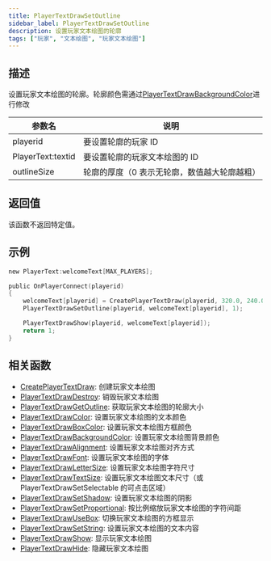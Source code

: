 ```yaml
---
title: PlayerTextDrawSetOutline
sidebar_label: PlayerTextDrawSetOutline
description: 设置玩家文本绘图的轮廓
tags: ["玩家", "文本绘图", "玩家文本绘图"]
---
```


## 描述

设置玩家文本绘图的轮廓。轮廓颜色需通过[PlayerTextDrawBackgroundColor](PlayerTextDrawBackgroundColor)进行修改

| 参数名            | 说明                                         |
| ----------------- | -------------------------------------------- |
| playerid          | 要设置轮廓的玩家 ID                          |
| PlayerText:textid | 要设置轮廓的玩家文本绘图的 ID                |
| outlineSize       | 轮廓的厚度（0 表示无轮廓，数值越大轮廓越粗） |

## 返回值

该函数不返回特定值。

## 示例

```c
new PlayerText:welcomeText[MAX_PLAYERS];

public OnPlayerConnect(playerid)
{
    welcomeText[playerid] = CreatePlayerTextDraw(playerid, 320.0, 240.0, "Welcome to my server!");
    PlayerTextDrawSetOutline(playerid, welcomeText[playerid], 1);

    PlayerTextDrawShow(playerid, welcomeText[playerid]);
    return 1;
}
```

## 相关函数

- [CreatePlayerTextDraw](CreatePlayerTextDraw): 创建玩家文本绘图
- [PlayerTextDrawDestroy](PlayerTextDrawDestroy): 销毁玩家文本绘图
- [PlayerTextDrawGetOutline](PlayerTextDrawGetOutline): 获取玩家文本绘图的轮廓大小
- [PlayerTextDrawColor](PlayerTextDrawColor): 设置玩家文本绘图的文本颜色
- [PlayerTextDrawBoxColor](PlayerTextDrawBoxColor): 设置玩家文本绘图方框颜色
- [PlayerTextDrawBackgroundColor](PlayerTextDrawBackgroundColor): 设置玩家文本绘图背景颜色
- [PlayerTextDrawAlignment](PlayerTextDrawAlignment): 设置玩家文本绘图对齐方式
- [PlayerTextDrawFont](PlayerTextDrawFont): 设置玩家文本绘图的字体
- [PlayerTextDrawLetterSize](PlayerTextDrawLetterSize): 设置玩家文本绘图字符尺寸
- [PlayerTextDrawTextSize](PlayerTextDrawTextSize): 设置玩家文本绘图文本尺寸（或 PlayerTextDrawSetSelectable 的可点击区域）
- [PlayerTextDrawSetShadow](PlayerTextDrawSetShadow): 设置玩家文本绘图的阴影
- [PlayerTextDrawSetProportional](PlayerTextDrawSetProportional): 按比例缩放玩家文本绘图的字符间距
- [PlayerTextDrawUseBox](PlayerTextDrawUseBox): 切换玩家文本绘图的方框显示
- [PlayerTextDrawSetString](PlayerTextDrawSetString): 设置玩家文本绘图的文本内容
- [PlayerTextDrawShow](PlayerTextDrawShow): 显示玩家文本绘图
- [PlayerTextDrawHide](PlayerTextDrawHide): 隐藏玩家文本绘图
